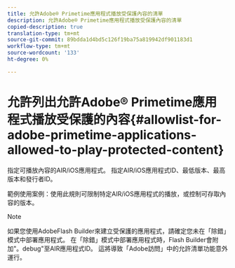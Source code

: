 ```yaml
---
title: 允許Adobe® Primetime應用程式播放受保護內容的清單
description: 允許Adobe® Primetime應用程式播放受保護內容的清單
copied-description: true
translation-type: tm+mt
source-git-commit: 89bdda1d4bd5c126f19ba75a819942df901183d1
workflow-type: tm+mt
source-wordcount: '133'
ht-degree: 0%

---
```



# 允許列出允許Adobe® Primetime應用程式播放受保護的內容{#allowlist-for-adobe-primetime-applications-allowed-to-play-protected-content}

指定可播放內容的AIR/iOS應用程式。 指定AIR/iOS應用程式ID、最低版本、最高版本和發行者ID。

範例使用案例：使用此規則可限制特定AIR/iOS應用程式的播放，或控制可存取內容的版本。

>[!NOTE]
>
>如果您使用AdobeFlash Builder來建立受保護的應用程式，請確定您未在「除錯」模式中部署應用程式。 在「除錯」模式中部署應用程式時，Flash Builder會附加&quot;。debug&quot;至AIR應用程式ID。 這將導致「Adobe訪問」中的允許清單功能意外運行。

